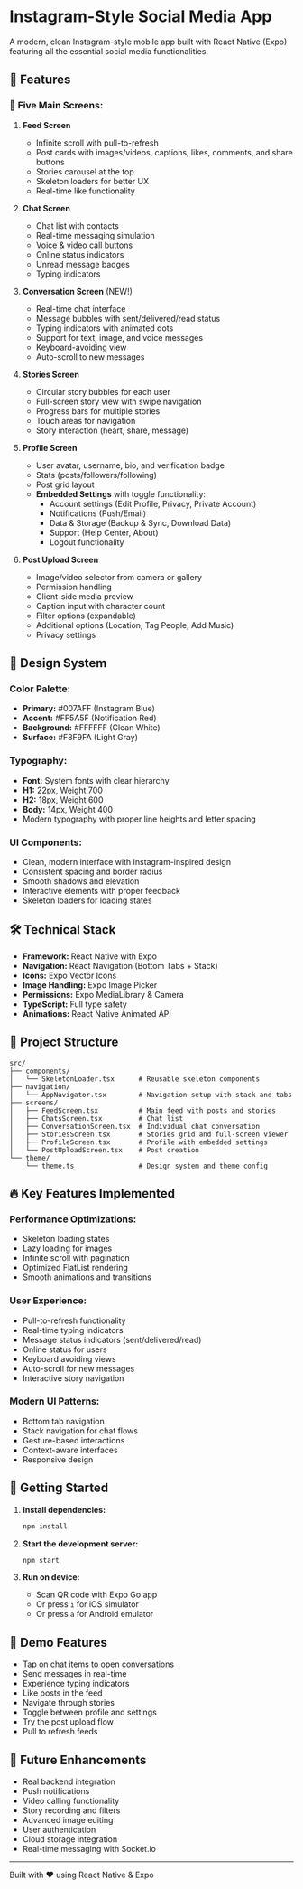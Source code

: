 # Instagram-Style Social Media App

A modern, clean Instagram-style mobile app built with React Native (Expo) featuring all the essential social media functionalities.

## 🚀 Features

### 📱 **Five Main Screens:**

1. **Feed Screen**
   - Infinite scroll with pull-to-refresh
   - Post cards with images/videos, captions, likes, comments, and share buttons
   - Stories carousel at the top
   - Skeleton loaders for better UX
   - Real-time like functionality

2. **Chat Screen**
   - Chat list with contacts
   - Real-time messaging simulation
   - Voice & video call buttons
   - Online status indicators
   - Unread message badges
   - Typing indicators

3. **Conversation Screen** (NEW!)
   - Real-time chat interface
   - Message bubbles with sent/delivered/read status
   - Typing indicators with animated dots
   - Support for text, image, and voice messages
   - Keyboard-avoiding view
   - Auto-scroll to new messages

4. **Stories Screen**
   - Circular story bubbles for each user
   - Full-screen story view with swipe navigation
   - Progress bars for multiple stories
   - Touch areas for navigation
   - Story interaction (heart, share, message)

5. **Profile Screen**
   - User avatar, username, bio, and verification badge
   - Stats (posts/followers/following)
   - Post grid layout
   - **Embedded Settings** with toggle functionality:
     - Account settings (Edit Profile, Privacy, Private Account)
     - Notifications (Push/Email)
     - Data & Storage (Backup & Sync, Download Data)
     - Support (Help Center, About)
     - Logout functionality

6. **Post Upload Screen**
   - Image/video selector from camera or gallery
   - Permission handling
   - Client-side media preview
   - Caption input with character count
   - Filter options (expandable)
   - Additional options (Location, Tag People, Add Music)
   - Privacy settings

## 🎨 **Design System**

### **Color Palette:**
- **Primary:** #007AFF (Instagram Blue)
- **Accent:** #FF5A5F (Notification Red)
- **Background:** #FFFFFF (Clean White)
- **Surface:** #F8F9FA (Light Gray)

### **Typography:**
- **Font:** System fonts with clear hierarchy
- **H1:** 22px, Weight 700
- **H2:** 18px, Weight 600  
- **Body:** 14px, Weight 400
- Modern typography with proper line heights and letter spacing

### **UI Components:**
- Clean, modern interface with Instagram-inspired design
- Consistent spacing and border radius
- Smooth shadows and elevation
- Interactive elements with proper feedback
- Skeleton loaders for loading states

## 🛠 **Technical Stack**

- **Framework:** React Native with Expo
- **Navigation:** React Navigation (Bottom Tabs + Stack)
- **Icons:** Expo Vector Icons
- **Image Handling:** Expo Image Picker
- **Permissions:** Expo MediaLibrary & Camera
- **TypeScript:** Full type safety
- **Animations:** React Native Animated API

## 📁 **Project Structure**

```
src/
├── components/
│   └── SkeletonLoader.tsx      # Reusable skeleton components
├── navigation/
│   └── AppNavigator.tsx        # Navigation setup with stack and tabs
├── screens/
│   ├── FeedScreen.tsx          # Main feed with posts and stories
│   ├── ChatsScreen.tsx         # Chat list
│   ├── ConversationScreen.tsx  # Individual chat conversation
│   ├── StoriesScreen.tsx       # Stories grid and full-screen viewer
│   ├── ProfileScreen.tsx       # Profile with embedded settings
│   └── PostUploadScreen.tsx    # Post creation
└── theme/
    └── theme.ts                # Design system and theme config
```

## 🔥 **Key Features Implemented**

### **Performance Optimizations:**
- Skeleton loading states
- Lazy loading for images
- Infinite scroll with pagination
- Optimized FlatList rendering
- Smooth animations and transitions

### **User Experience:**
- Pull-to-refresh functionality  
- Real-time typing indicators
- Message status indicators (sent/delivered/read)
- Online status for users
- Keyboard avoiding views
- Auto-scroll for new messages
- Interactive story navigation

### **Modern UI Patterns:**
- Bottom tab navigation
- Stack navigation for chat flows
- Gesture-based interactions
- Context-aware interfaces
- Responsive design

## 🚀 **Getting Started**

1. **Install dependencies:**
   ```bash
   npm install
   ```

2. **Start the development server:**
   ```bash
   npm start
   ```

3. **Run on device:**
   - Scan QR code with Expo Go app
   - Or press `i` for iOS simulator
   - Or press `a` for Android emulator

## 📱 **Demo Features**

- Tap on chat items to open conversations
- Send messages in real-time
- Experience typing indicators
- Like posts in the feed
- Navigate through stories
- Toggle between profile and settings
- Try the post upload flow
- Pull to refresh feeds

## 🔮 **Future Enhancements**

- Real backend integration
- Push notifications
- Video calling functionality  
- Story recording and filters
- Advanced image editing
- User authentication
- Cloud storage integration
- Real-time messaging with Socket.io

---

Built with ❤️ using React Native & Expo